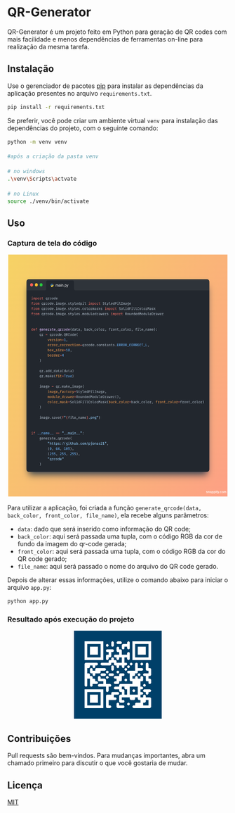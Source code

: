 # QR-Generator

QR-Generator é um projeto feito em Python para geração de QR codes com mais facilidade e menos dependências de ferramentas on-line para realização da mesma tarefa.

## Instalação

Use o gerenciador de pacotes [pip](https://pip.pypa.io/en/stable/) para instalar as dependências da aplicação presentes no arquivo ```requirements.txt```.

```bash
pip install -r requirements.txt
```

Se preferir, você pode criar um ambiente virtual ```venv``` para instalação das dependências do projeto, com o seguinte comando:

```bash
python -m venv venv

#após a criação da pasta venv

# no windows
.\venv\Scripts\actvate

# no Linux
source ./venv/bin/activate
```

## Uso

### Captura de tela do código 
<div align="center">
<img src="main_py.png" alt="Screenshot" width="500" height="550">
</div>

Para utilizar a aplicação, foi criada a função ```generate_qrcode(data, back_color, front_color, file_name)```, ela recebe alguns parâmetros:

- ```data```: dado que será inserido como informação do QR code;
- ```back_color```: aqui será passada uma tupla, com o código RGB da cor de fundo da imagem do qr-code gerada;
- ```front_color```: aqui será passada uma tupla, com o código RGB da cor do QR code gerado;
- ```file_name```: aqui será passado o nome do arquivo do QR code gerado.

Depois de alterar essas informações, utilize o comando abaixo para iniciar o arquivo ```app.py```:

```bash
python app.py
```

### Resultado após execução do projeto 
<div align="center">
<img src="qrcode.png" alt="Screenshot" width="200" height="200">
</div>

## Contribuições

Pull requests são bem-vindos. Para mudanças importantes, abra um chamado primeiro
para discutir o que você gostaria de mudar.


## Licença

[MIT](https://choosealicense.com/licenses/mit/)